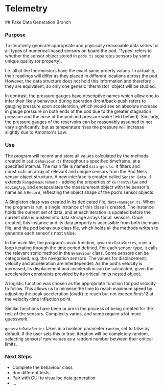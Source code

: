 # Telemetry
## Fake Data Generation Branch

### Purpose
To iteratively generate appropriate and physically reasonable data series for all types of numerical-based sensors on board the pod. 'Types' refers to whether the sensor object stored in ```pods.ts``` separates sensors by some unique quality (or property).

I.e. all of the thermnistors have the exact same proerty values. In actuality, their readings will differ as they placed in different locations across the pod. However, the data structure does not hold this information and therefore they are equivalent, so only one generic 'thermistor' object will be studied.

In contrast, the pressure gauges have descriptive names which allow one to infer their likely behaviour during operation (front/back-push refers to gauging pressure upon acceleration, which would see an absolute increase in gauge pressure on both ends of the pod due to the greater stagnation pressure and the nose of the pod and pressure wake field behind). Similarly, the pressure gauges of the reservoirs can be reasonably assumed to not vary significantly, but as temperature rises the pressure will increase slightly due to Amonton's Law.

### Use
The program will record and store all values calculated by the methods created in ```pod.behaviour.ts``` throughout a specified timeframe, at a specified interval. The main file is named ```data-gen.ts```. It filters and constructs an array of relevant and unique sensors from the Pod Ness sensor object structure. A new interface is created called ```Sensor Data```. It extends ```RangeMeasurement``` - adding the properties of ```currentValue``` and ```movingAvg```, and encapsulates the measurement object with the sensor's name as a ```Record```, reflecting the object shape of the pod's sensor objects.

A Singleton class was created in its dedicated file, ```data-manager.ts```. When the program is run, a single instance of this class is created. The instance holds the current set of data, and at each iteration is updated before the current data is pushed into data storage arrays for all sensors. Once created, this instance and its data property is accessible from both the main file, and the pod behavious class file, which holds all the methods written to generate each sensor's next value.

In the main file, the program's main function, ```generateDataSeries```, runs a loop iterating through the time period defined. For each sensor type, it calls the relevant static method in the ```Behaviour``` class. Some sensors can be categorised, e.g. the navigation sensors. The values for displacement, velocity and acceleration are interdependet. As the pod's velocity is increased, its displacement and acceleration can be calculated, given the acceleration constraints provided by its critical limits nested object.

A logistic function was chosen as the appropriate function for pod velocity to follow. This allows us to minimse the time to reach maximum speed by adjusting the peak acceleration (dv/dt) to reach but not exceed 5m/s^2 at the velocity-time inflection point.

Similar functions have been or are in the process of being created for the rest of the sensors. Complexity varies, and some require a lot more guesswork.

```generateDataSeries``` takes in a boolean parameter ```random```, set to false by default. If the user sets this to true, iteration will be completely random, selecting sensors' new values as a random number between their critical limits.

### Next Steps
<ul>
    <li>Complete the behaviour class
    <li>Run different tests
    <li>Pair with GUI to visualise data generation
    <li>...
</ul>
